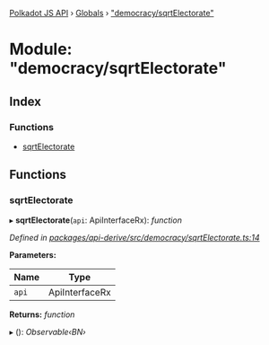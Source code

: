 [Polkadot JS API](../README.md) › [Globals](../globals.md) › ["democracy/sqrtElectorate"](_democracy_sqrtelectorate_.md)

# Module: "democracy/sqrtElectorate"

## Index

### Functions

* [sqrtElectorate](_democracy_sqrtelectorate_.md#sqrtelectorate)

## Functions

###  sqrtElectorate

▸ **sqrtElectorate**(`api`: ApiInterfaceRx): *function*

*Defined in [packages/api-derive/src/democracy/sqrtElectorate.ts:14](https://github.com/polkadot-js/api/blob/f5d2449407/packages/api-derive/src/democracy/sqrtElectorate.ts#L14)*

**Parameters:**

Name | Type |
------ | ------ |
`api` | ApiInterfaceRx |

**Returns:** *function*

▸ (): *Observable‹BN›*
